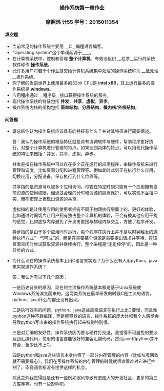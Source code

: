 ### <center>操作系统第一章作业<center>

### <center>席照炜    计55    学号：2015011354<center>



#### 填空题

* 当前常见的操作系统主要用 __C__编程语言编写。
* "Operating system"这个单词起源于____。
* 在计算机系统中，控制和管理 __整个计算机__、有效地组织 __程序__运行的系统软件称作 __操作系统__。
* 允许多用户将若干个作业提交给计算机系统集中处理的操作系统称为 __批处理__操作系统。
* 你了解的当前世界上使用最多的32bit CPU是 __intel x86__，其上运行最多的操作系统是 __windows__。
* 应用程序通过 __程序级__接口获得操作系统的服务。
* 现代操作系统的特征包括 __并发__，__共享__，__虚拟__，__异步__。
* 操作系统内核的架构包括 __简单结构__，__分层结构__，__微内核/外核结构__。



#### 问答题

- 请总结你认为操作系统应该具有的特征有什么？并对其特征进行简要阐述。

  答：我认为操作系统的概括特征就是具有协调软件与硬件，帮助程序更好执行，对整个计算机进行管理的特点。如果谈到具体的特点，可以用现代操作系统的特征来概括：并发，共享，虚拟，异步。

  并发是指在操作系统中可以存在多个正在运行的应用程序，由操作系统来进行管理和调度，比如资源分配和进程管理等。例如此时此刻正在执行什么应用，切换应用，分配设备，保存执行到什么位置等。

  共享指的是资源可以被多个应用访问，尽管在特定时刻只能有一个应用拥有当前资源的使用权限，但通过合理的分时和资源的隔离保护，可以实现不互相冲突，而在宏观上表现出资源的共享。

  虚拟指的是让使用应用的使用者拥有不同于物理执行层面上的，更好的体验，比如通过时间切片让用户拥有独占整个计算机的体验，不会有被其他应用干扰的感觉，比如虚拟内存避免了开发者直接与物理内存交互，方便了程序开发。

  异步指的是由于多个应用同时运行，每个程序在执行上并不是以时钟触发的连续执行方式“一气呵成”的，而是在需要某个资源是需要提出请求并等待，在该资源空闲时尝试获取资源并继续执行，整个进程是“走走停停”的，因此是一种异步的方式。


- 为什么现在的操作系统基本上用C语言来实现？为什么没有人用python，java来实现操作系统？

  答：我认为有以下几个原因：

  一是历史背景的原因，现在的主流操作系统基本都是基于Unix系统或Windows系统演变而来的，这两类系统在最早研发的时候C是主流的语言，python、java什么的都还没有出现。

  二是执行效率的问题，python、java这些高级语言在执行上比C要慢，而且像python这种不靠编译，而是解释器的语言，操作系统的庞大体积我个人感觉会导致python写出来的操作系统执行起来特别特别慢。

  三是对汇编的友好性，操作系统因为要与硬件打交道，我觉得不可避免的要涉及到汇编代码，使用的语言要能很好的兼容汇编代码，然而java和python并不符合，至少比不上C。

  四是python和java这些语言本身内嵌了一部分内存管理的内容（比如垃圾回收就不需要操心），我们在写操作系统的内存管理的时候就很难很难对它进行控制了，毕竟语言都没有提供这样的机会。

  除此之外我觉得就是还有一些例如跟风导致有更庞大的开发社区、更多的第三方库等等，也有一些影响吧。